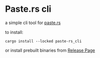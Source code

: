 <!--
 Copyright 2022 Canvas02.
 SPDX-License-Identifier: MIT
-->

# Paste.rs cli

a simple cli tool for [paste.rs](https://paste.rs)

to install:
```shell
cargo install --locked paste-rs_cli
```
or install prebuilt binaries from [Release Page](https://github.com/Canvas02/paste_rs-cli/releases)
